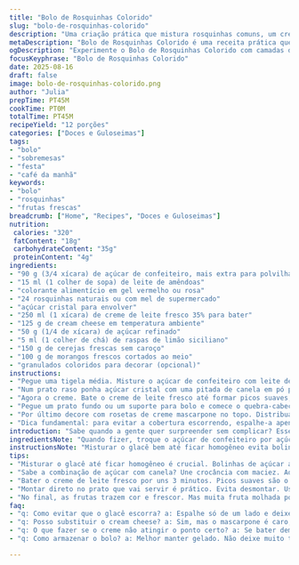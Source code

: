 ```yaml
---
title: "Bolo de Rosquinhas Colorido"
slug: "bolo-de-rosquinhas-colorido"
description: "Uma criação prática que mistura rosquinhas comuns, um creme de cream cheese com toque de limão e frutas frescas, tudo montado em camadas para um bolo montado visualmente atraente e sabor equilibrado. Troque o leite por leite de amêndoas, usar açúcar de confeiteiro com pitada de canela. Ideal pra quem quer algo rápido sem abrir mão do charme, textura que derrete na boca. Decoração opcional com granulados coloridos e frutas da estação. Atenção aos sinais do creme: que segura, mas não endurece demais."
metaDescription: "Bolo de Rosquinhas Colorido é uma receita prática que combina rosquinhas, creme de cream cheese e frutas frescas. Delícia fácil de fazer."
ogDescription: "Experimente o Bolo de Rosquinhas Colorido com camadas de rosquinhas e frutas. Uma delícia rápida e cheia de charme."
focusKeyphrase: "Bolo de Rosquinhas Colorido"
date: 2025-08-16
draft: false
image: bolo-de-rosquinhas-colorido.png
author: "Julia"
prepTime: PT45M
cookTime: PT0M
totalTime: PT45M
recipeYield: "12 porções"
categories: ["Doces e Guloseimas"]
tags:
- "bolo"
- "sobremesas"
- "festa"
- "café da manhã"
keywords:
- "bolo"
- "rosquinhas"
- "frutas frescas"
breadcrumb: ["Home", "Recipes", "Doces e Guloseimas"]
nutrition: 
 calories: "320"
 fatContent: "18g"
 carbohydrateContent: "35g"
 proteinContent: "4g"
ingredients:
- "90 g (3/4 xícara) de açúcar de confeiteiro, mais extra para polvilhar"
- "15 ml (1 colher de sopa) de leite de amêndoas"
- "colorante alimentício em gel vermelho ou rosa"
- "24 rosquinhas naturais ou com mel de supermercado"
- "açúcar cristal para envolver"
- "250 ml (1 xícara) de creme de leite fresco 35% para bater"
- "125 g de cream cheese em temperatura ambiente"
- "50 g (1/4 de xícara) de açúcar refinado"
- "5 ml (1 colher de chá) de raspas de limão siciliano"
- "150 g de cerejas frescas sem caroço"
- "100 g de morangos frescos cortados ao meio"
- "granulados coloridos para decorar (opcional)"
instructions:
- "Pegue uma tigela média. Misture o açúcar de confeiteiro com leite de amêndoas e uma gota de corante em gel vermelho até formar uma cobertura lisa. Se ficar muito líquida, adiciona açúcar aos pouco; muito densa, mais leite. Use uma espátula para espalhar essa cobertura em um lado de 10 rosquinhas. Reserve numa assadeira para secar, esse processo evita que a cobertura escorra na montagem depois."
- "Num prato raso ponha açúcar cristal com uma pitada de canela em pó para dar um toque brasileiro. Envolva 7 rosquinhas nessa mistura, eles vão ficar crocantes por fora, um contraste interessante com o lençol doce do glacê. Use mais rosquinhas pra colocar só no açúcar normal para balancear os sabores e evitar espalhar sabores fortes demais."
- "Agora o creme. Bate o creme de leite fresco até formar picos suaves, não pode bater até virar manteiga. Misture o cream cheese com açúcar refinado e raspas de limão até homogeneizar. Junte delicadamente o creme batido ao cream cheese com uma espátula, movimentos envolventes, pra manter a leveza e textura aerada, que vai dar suporte mas não pesar a montagem."
- "Pegue um prato fundo ou um suporte para bolo e comece o quebra-cabeça: disponha metade das rosquinhas formando um círculo grande, de uns 20 cm de diâmetro. Entre cada rosquinha use uma lágrima de creme para fazer elas grudarem, evitando que o bolo desmonte na hora de mover ou servir. Cubra com uma camada fina de creme. Faça um círculo um pouco menor com o resto das rosquinhas, repita a colagem e outra camada fina de creme. Você vai vendo o crescimento do bolo, uma pirâmide invertida, linda demais."
- "Por último decore com rosetas de creme mascarpone no topo. Distribua as frutas frescas – cerejas cortadas e morangos – e jogue granulado colorido com moderação. Fica alegre e com texturas interessantes. Interessante notar como as frutas frescas mantém o bolo com frescor e acidez que corta a doçura. Sirva imediatamente ou mantenha gelado até a hora de cortar. Melhor fazer no dia, rosquinha amolece rápido e creme pode separar se ficar muito tempo."
- "Dica fundamental: para evitar a cobertura escorrendo, espalhe-a apenas de um lado e deixe secar até formar uma película levinha. Também, ao bater o creme, fique de olho nos picos. Pico mole é cremoso, pico duro vira manteiga e seu creme vira pasta. O toque da raspas de limão faz toda diferença, corte com o doce, valoriza o sabor. Substituir mascarpone por cream cheese deixa mais leve e prático, especialmente aqui no Brasil onde mascarpone é caro e difícil de achar."
introduction: "Sabe quando a gente quer surpreender sem complicar? Esse bolo feito de rosquinhas, creme aerado e frutas frescas serve pra isso. A técnica da montagem em camadas traz charme, e o contraste da textura crocante do açúcar com o macio do creme e o azedinho das frutas cria uma experiência muito mais rica do que parece. Troquei o leite tradicional por leite de amêndoas pra adicionar um toque diferente, e mantive as frutas da estação porque elas falam pelo sabor. A prática mostrou que o segredo está no creme batido no ponto certo e na montagem rápida para o frescor das rosquinhas."
ingredientsNote: "Quando fizer, troque o açúcar de confeiteiro por açúcar comum moído no liquidificador, dá um gostinho levemente caramelizado. O leite de amêndoas é substituível por qualquer leite vegetal, até água funciona, mas altera textura da cobertura. O cream cheese precisa estar em temperatura ambiente para evitar grumos no creme. As frutas frescas precisam estar firmes, não use muito maduras para não escorrerem suco por cima do bolo. Se quiser untar a forma, faça só no prato de servir, nunca diretamente nas rosquinhas. Opte por rosquinhas naturais para evitar excesso de doçura, assim você controla com a cobertura e o açúcar externo."
instructionsNote: "Misturar o glacê bem até ficar homogêneo evita bolinhas de açúcar que grudam. Espalhar com uma espátula pequena facilita o controle da quantidade, uma camada muito grossa vai pesar o bolo e escorrer; muito fina não adere. Envolver no açúcar com canela cria uma camada crocante que deixa seu bolo com texturas diferentes, uma brincadeira pra boca. Na hora do creme, otimize tempo batendo o creme por uns 3 minutos pra formar picos suaves, nem moles demais nem duros. Montar o bolo direto no prato evita transporte que pode desmontar. Use a quantidade de creme para colar, nem muito pouco, nem exagero que pode escorrer. Decore com equilíbrio, a fruta traz cor e frescor, mas muita fruta molhada pode desmanchar o bolo."
tips:
- "Misturar o glacê até ficar homogêneo é crucial. Bolinhas de açúcar arruinam. Use espátula pequena. Espalhar com uma camada fina é ideal para o bolo não pesar."
- "Sabe a combinação de açúcar com canela? Une crocância com maciez. Ao envolver as rosquinhas cria textura diferente. Testar sempre é necessário. Se deixar muito tempo as frutas soltam suco."
- "Bater o creme de leite fresco por uns 3 minutos. Picos suaves são o objetivo. Nem muito moles, nem duros. Lembre-se, batido demais vira manteiga. E ninguém quer isso."
- "Montar direto no prato que vai servir é prático. Evita desmontar. Use o creme na medida exata. Não exagere, nem coloque pouco. Tem que colar, mas não escorregar. Um desafio."
- "No final, as frutas trazem cor e frescor. Mas muita fruta molhada pode desmanchar tudo. Controle a quantidade. E sempre escolha frutas firmes. Não use maduras demais."
faq:
- "q: Como evitar que o glacê escorra? a: Espalhe só de um lado e deixe secar até ficar peliculazinha. Isso impede o escorrendo na montagem."
- "q: Posso substituir o cream cheese? a: Sim, mas o mascarpone é caro, e aqui no Brasil é raro. Usar cream cheese é prático. Uma ótima escolha."
- "q: O que fazer se o creme não atingir o ponto certo? a: Se bater demais, virou manteiga. Se não bater o suficiente, fica mole. Preste atenção nos picos."
- "q: Como armazenar o bolo? a: Melhor manter gelado. Não deixe muito tempo fora, rosquinhas amolecem rápido. O ideal é fazer no dia para manter frescor."

---
```

